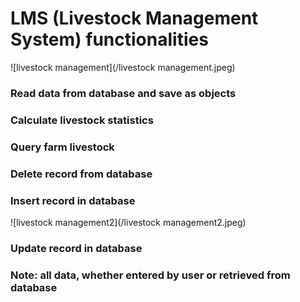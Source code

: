 # LMS (Livestock Management System) functionalities

![livestock management](/livestock management.jpeg)

###  Read data from database and save as objects

### Calculate livestock statistics

### Query farm livestock

### Delete record from database

### Insert record in database

![livestock management2](/livestock management2.jpeg)

###  Update record in database

###  Note: all data, whether entered by user or retrieved from database
